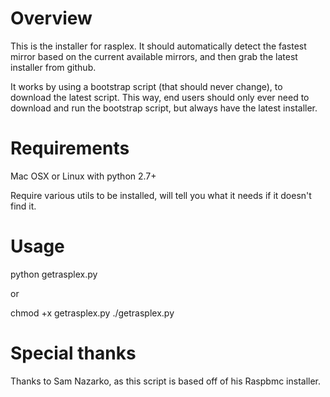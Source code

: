 # Overview

This is the installer for rasplex. It should automatically detect the fastest mirror based on the current available mirrors, and then grab the latest installer from github. 

It works by using a bootstrap script (that should never change), to download the latest script. This way, end users should only ever need to download and run the bootstrap script, but always have the latest installer.


# Requirements

Mac OSX or Linux with python 2.7+

Require various utils to be installed, will tell you what it needs if it doesn't find it.



# Usage

   python getrasplex.py

or

   chmod +x getrasplex.py
   ./getrasplex.py

# Special thanks

Thanks to Sam Nazarko, as this script is based off of his Raspbmc installer.
